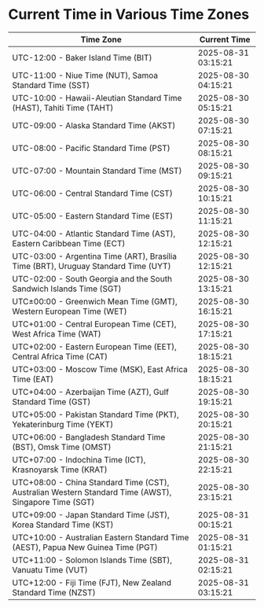 # Current Time in Various Time Zones

| Time Zone | Current Time |
|-----------|--------------|
| UTC-12:00 - Baker Island Time (BIT) | 2025-08-31 03:15:21 |
| UTC-11:00 - Niue Time (NUT), Samoa Standard Time (SST) | 2025-08-30 04:15:21 |
| UTC-10:00 - Hawaii-Aleutian Standard Time (HAST), Tahiti Time (TAHT) | 2025-08-30 05:15:21 |
| UTC-09:00 - Alaska Standard Time (AKST) | 2025-08-30 07:15:21 |
| UTC-08:00 - Pacific Standard Time (PST) | 2025-08-30 08:15:21 |
| UTC-07:00 - Mountain Standard Time (MST) | 2025-08-30 09:15:21 |
| UTC-06:00 - Central Standard Time (CST) | 2025-08-30 10:15:21 |
| UTC-05:00 - Eastern Standard Time (EST) | 2025-08-30 11:15:21 |
| UTC-04:00 - Atlantic Standard Time (AST), Eastern Caribbean Time (ECT) | 2025-08-30 12:15:21 |
| UTC-03:00 - Argentina Time (ART), Brasília Time (BRT), Uruguay Standard Time (UYT) | 2025-08-30 12:15:21 |
| UTC-02:00 - South Georgia and the South Sandwich Islands Time (SGT) | 2025-08-30 13:15:21 |
| UTC±00:00 - Greenwich Mean Time (GMT), Western European Time (WET) | 2025-08-30 16:15:21 |
| UTC+01:00 - Central European Time (CET), West Africa Time (WAT) | 2025-08-30 17:15:21 |
| UTC+02:00 - Eastern European Time (EET), Central Africa Time (CAT) | 2025-08-30 18:15:21 |
| UTC+03:00 - Moscow Time (MSK), East Africa Time (EAT) | 2025-08-30 18:15:21 |
| UTC+04:00 - Azerbaijan Time (AZT), Gulf Standard Time (GST) | 2025-08-30 19:15:21 |
| UTC+05:00 - Pakistan Standard Time (PKT), Yekaterinburg Time (YEKT) | 2025-08-30 20:15:21 |
| UTC+06:00 - Bangladesh Standard Time (BST), Omsk Time (OMST) | 2025-08-30 21:15:21 |
| UTC+07:00 - Indochina Time (ICT), Krasnoyarsk Time (KRAT) | 2025-08-30 22:15:21 |
| UTC+08:00 - China Standard Time (CST), Australian Western Standard Time (AWST), Singapore Time (SGT) | 2025-08-30 23:15:21 |
| UTC+09:00 - Japan Standard Time (JST), Korea Standard Time (KST) | 2025-08-31 00:15:21 |
| UTC+10:00 - Australian Eastern Standard Time (AEST), Papua New Guinea Time (PGT) | 2025-08-31 01:15:21 |
| UTC+11:00 - Solomon Islands Time (SBT), Vanuatu Time (VUT) | 2025-08-31 02:15:21 |
| UTC+12:00 - Fiji Time (FJT), New Zealand Standard Time (NZST) | 2025-08-31 03:15:21 |
